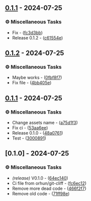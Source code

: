 ## [0.1.1](https://github.com/malezjaa/ike/compare/v0.1.2..0.1.1) - 2024-07-25

### ⚙️ Miscellaneous Tasks

- Fix - ([fc3d3bb](https://github.com/malezjaa/ike/commit/fc3d3bb6e1dcaefaecda4de9d775efa9b26f1843))
- Release 0.1.2 - ([c61554e](https://github.com/malezjaa/ike/commit/c61554e64da86f9339f23c9852d475946cef9463))

## [0.1.2](https://github.com/malezjaa/ike/compare/v0.1.1..v0.1.2) - 2024-07-25

### ⚙️ Miscellaneous Tasks

- Maybe works - ([0fbf8f7](https://github.com/malezjaa/ike/commit/0fbf8f7cc752dbf8d534af5549a57115d5e5c880))
- Fix file - ([4bb405e](https://github.com/malezjaa/ike/commit/4bb405e2998654cd205eed6ad96cd0c3adc4f7d7))

## [0.1.1](https://github.com/malezjaa/ike/compare/v0.1.0..v0.1.1) - 2024-07-25

### ⚙️ Miscellaneous Tasks

- Change assets name - ([a75d1f3](https://github.com/malezjaa/ike/commit/a75d1f31f667aa6483807cbbb351df690a172149))
- Fix ci - ([53aa6ee](https://github.com/malezjaa/ike/commit/53aa6ee89f9149249e1c5237fdb17c6c7448dd88))
- Release 0.1.0 - ([48a0761](https://github.com/malezjaa/ike/commit/48a0761a28e5b843373a960270d6ce6ae1384534))
- Test - ([3000891](https://github.com/malezjaa/ike/commit/30008919826ec3a898ddc6fcd6b10945d262a0f7))

## [0.1.0] - 2024-07-25

### ⚙️ Miscellaneous Tasks

- *(release)* V0.1.0 - ([64ec140](https://github.com/malezjaa/ike/commit/64ec140cee428b543516669ec34d745aa74e5642))
- Ci file from orhun/git-cliff - ([fc6ec12](https://github.com/malezjaa/ike/commit/fc6ec12b12f4aa9e555e353fc4d2068846d1edf3))
- Remove more dead code - ([466f2f7](https://github.com/malezjaa/ike/commit/466f2f7061b9c340b9f1b4634ad716d443c51c45))
- Remove old code - ([71ff98e](https://github.com/malezjaa/ike/commit/71ff98e4cd2d1acc29b6a226f73cc13ca8bb19a5))

<!-- generated by git-cliff -->
